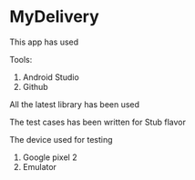 # MyDelivery

This app has used

Tools:
1. Android Studio
2. Github

All the latest library has been used

The test cases has been written for Stub flavor

The device used for testing
1. Google pixel 2
2. Emulator

